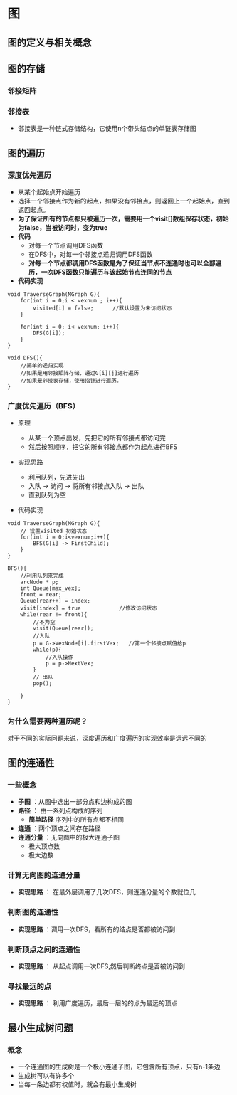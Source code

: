 # 图

## 图的定义与相关概念  

## 图的存储

### 邻接矩阵

### 邻接表
+ 邻接表是一种链式存储结构，它使用n个带头结点的单链表存储图


## 图的遍历

### 深度优先遍历
+ 从某个起始点开始遍历
+ 选择一个邻接点作为新的起点，如果没有邻接点，则返回上一个起始点，直到返回起点。  
+ **为了保证所有的节点都只被遍历一次，需要用一个visit[]数组保存状态，初始为false，当被访问时，变为true**
+ **代码**
  + 对每一个节点调用DFS函数
  + 在DFS中，对每一个邻接点递归调用DFS函数
  + **对每一个节点都调用DFS函数是为了保证当节点不连通时也可以全部遍历，一次DFS函数只能遍历与该起始节点连同的节点**
+ **代码实现**

~~~
void TraverseGraph(MGraph G){
    for(int i = 0;i < vexnum ; i++){
        visited[i] = false;      //默认设置为未访问状态
    }

    for(int i = 0; i< vexnum; i++){
        DFS(G[i]);
    }
}

void DFS(){
    //简单的递归实现
    //如果是用邻接矩阵存储，通过G[i][j]进行遍历
    //如果是邻接表存储，使用指针进行遍历。
}

~~~

### 广度优先遍历（BFS）
+ 原理
  + 从某一个顶点出发，先把它的所有邻接点都访问完
  + 然后按照顺序，把它的所有邻接点都作为起点进行BFS

+ 实现思路
  + 利用队列，先进先出
  + 入队 -> 访问 -> 将所有邻接点入队 -> 出队
  + 直到队列为空

+ 代码实现

~~~
void TraverseGraph(MGraph G){
    // 设置visited 初始状态
    for(int i = 0;i<vexnum;i++){
        BFS(G[i] -> FirstChild);
    }
}

BFS(){
    //利用队列来完成
    arcNode * p;
    int Queue[max_vex];
    front = rear;
    Queue[rear++] = index;
    visit[index] = true            //修改访问状态
    while(rear != front){
        //不为空
        visit(Queue[rear]);
        //入队
        p = G->VexNode[i].firstVex;   //第一个邻接点赋值给p
        while(p){
            //入队操作
            p = p->NextVex;
        }
        // 出队
        pop();

    } 
}
~~~

### 为什么需要两种遍历呢？
对于不同的实际问题来说，深度遍历和广度遍历的实现效率是远远不同的

## 图的连通性  

### 一些概念
+ **子图** ：从图中选出一部分点和边构成的图  
+ **路径** ： 由一系列点构成的序列
  + **简单路径** 序列中的所有点都不相同
+ **连通** ：两个顶点之间存在路径
+ **连通分量** ：无向图中的极大连通子图
  + 极大顶点数
  + 极大边数

### 计算无向图的连通分量  
+ **实现思路** ： 在最外层调用了几次DFS，则连通分量的个数就位几   


### 判断图的连通性
+ **实现思路** ：调用一次DFS，看所有的结点是否都被访问到  

### 判断顶点之间的连通性
+ **实现思路** ： 从起点调用一次DFS,然后判断终点是否被访问到  

### 寻找最远的点
+ **实现思路** ： 利用广度遍历，最后一层的的点为最远的顶点

## 最小生成树问题

### 概念
+ 一个连通图的生成树是一个极小连通子图，它包含所有顶点，只有n-1条边
+ 生成树可以有许多个
+ 当每一条边都有权值时，就会有最小生成树
